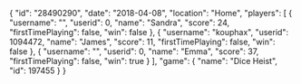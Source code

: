 {
  "id": "28490290",
  "date": "2018-04-08",
  "location": "Home",
  "players": [
    {
      "username": "",
      "userid": 0,
      "name": "Sandra",
      "score": 24,
      "firstTimePlaying": false,
      "win": false
    },
    {
      "username": "kouphax",
      "userid": 1094472,
      "name": "James",
      "score": 11,
      "firstTimePlaying": false,
      "win": false
    },
    {
      "username": "",
      "userid": 0,
      "name": "Emma",
      "score": 37,
      "firstTimePlaying": false,
      "win": true
    }
  ],
  "game": {
    "name": "Dice Heist",
    "id": 197455
  }
}
